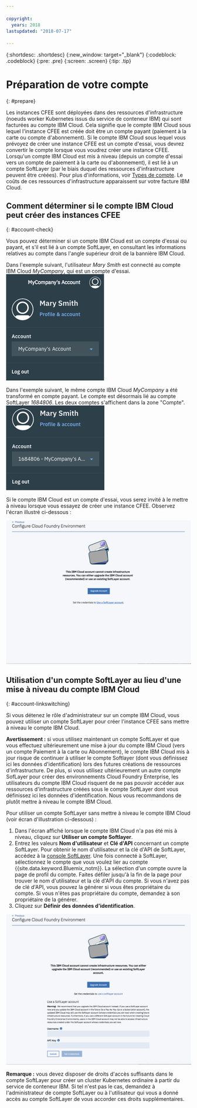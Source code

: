 ```yaml
---

copyright:
  years: 2018
lastupdated: "2018-07-17"

---
```


{:shortdesc: .shortdesc}
{:new_window: target="_blank"}
{:codeblock: .codeblock}
{:pre: .pre}
{:screen: .screen}
{:tip: .tip}

# Préparation de votre compte
{: #prepare}

Les instances CFEE sont déployées dans des ressources d'infrastructure (noeuds worker Kubernetes issus du service de conteneur IBM) qui sont facturées au compte IBM Cloud. Cela signifie que le compte IBM Cloud sous lequel l'instance CFEE est créée doit être un compte payant (paiement à la carte ou compte d'abonnement).  Si le compte IBM Cloud sous lequel vous prévoyez de créer une instance CFEE est un compte d'essai, vous devrez convertir le compte lorsque vous voudrez créer une instance CFEE.  Lorsqu'un compte IBM Cloud est mis à niveau (depuis un compte d'essai vers un compte de paiement à la carte ou d'abonnement), il est lié à un compte SoftLayer (par le biais duquel des ressources d'infrastructure peuvent être créées). Pour plus d'informations, voir [Types de compte](https://cloud.ibm.com/docs/account/index.html#accounts). Le coûts de ces ressources d'infrastructure apparaissent sur votre facture IBM Cloud.

## Comment déterminer si le compte IBM Cloud peut créer des instances CFEE
{: #account-check}

Vous pouvez déterminer si un compte IBM Cloud est un compte d'essai ou payant, et s'il est lié à un compte SoftLayer, en consultant les informations relatives au compte dans l'angle supérieur droit de la bannière IBM Cloud.

Dans l'exemple suivant, l'utilisateur _Mary Smith_ est connecté au compte IBM Cloud _MyCompany_, qui est un compte d'essai.
![Vérification du compte](img/AccountExample_1.png)

Dans l'exemple suivant, le même compte IBM Cloud _MyCompany_ a été transformé en compte payant.  Le compte est désormais lié au compte SoftLayer _1684806_.  Les deux comptes s'affichent dans la zone "Compte".
![Vérification du compte](img/AccountExample_2.png)

Si le compte IBM Cloud est un compte d'essai, vous serez invité à le mettre à niveau lorsque vous essayez de créer une instance CFEE. Observez l'écran illustré ci-dessous :

![Vérification du compte](img/UpgradeAccountPage_1.png)

## Utilisation d'un compte SoftLayer au lieu d'une mise à niveau du compte IBM Cloud
{: #account-linkswitching}

Si vous détenez le rôle d'administrateur sur un compte IBM Cloud, vous pouvez utiliser un compte SoftLayer pour créer l'instance CFEE sans mettre à niveau le compte IBM Cloud.


**Avertissement :** si vous utilisez maintenant un compte SoftLayer et que vous effectuez ultérieurement une mise à jour du compte IBM Cloud (vers un compte Paiement à la carte ou Abonnement), le compte IBM Cloud mis à jour risque de continuer à utiliser le compte Softlayer (dont vous définissez ici les données d'identification) lors des futures créations de ressources d'infrastructure. De plus, si vous utilisez ultérieurement un autre compte SofLayer pour créer des environnements Cloud Foundry Enterprise, les utilisateurs du compte IBM Cloud risquent de ne pas pouvoir accéder aux ressources d'infrastructure créées sous le compte SoftLayer dont vous définissez ici les données d'identification. Nous vous recommandons de plutôt mettre à niveau le compte IBM Cloud.

Pour utiliser un compte SoftLayer sans mettre à niveau le compte IBM Cloud (voir écran d'illustration ci-dessous) :
1. Dans l'écran affiché lorsque le compte IBM Cloud n'a pas été mis à niveau, cliquez sur **Utiliser un compte Softlayer**.
2. Entrez les valeurs **Nom d'utilisateur** et **Clé d'API** concernant un compte SoftLayer. Pour obtenir le nom d'utilisateur et la clé d'API de SoftLayer, accédez à la [console SoftLayer](https://control.softlayer.com). Une fois connecté à SoftLayer, sélectionnez le compte que vous voulez lier au compte {{site.data.keyword.Bluemix_notm}}. La sélection d'un compte ouvre la page de profil du compte. Faites défiler jusqu'à la fin de la page pour trouver le nom d'utilisateur et la clé d'API du compte. Si vous n'avez pas de clé d'API, vous pouvez la générer si vous êtes propriétaire du compte. Si vous n'êtes pas propriétaire du compte, demandez à son propriétaire de la générer.
3. Cliquez sur **Définir des données d'identification**.

![Vérification du compte](img/UpgradeAccountPage_2.png)

**Remarque :** vous devez disposer de droits d'accès suffisants dans le compte SoftLayer pour créer un cluster Kubernetes ordinaire à partir du service de conteneur IBM. Si tel n'est pas le cas, demandez à l'administrateur de compte SoftLayer ou à l'utilisateur qui vous a donné accès au compte SoftLayer de vous accorder ces droits supplémentaires.
